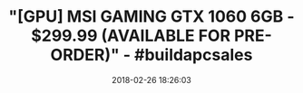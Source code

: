 ---
title: >-
  "[GPU] MSI GAMING GTX 1060 6GB - $299.99 (AVAILABLE FOR PRE-ORDER)" -
  #buildapcsales
name: MSI Graphics Card G1060GX6SC GTX 1060 GAMING 6G
date: '2018-02-26 18:26:03'
buy_now: >-
  https://www.amazon.com/MSI-G1060GX6SC-GTX-1060-GAMING/dp/B06X3TZG5K?psc=1&SubscriptionId=AKIAIA5RBQIWQVTCUEUQ&tag=coldcutdeals-20&linkCode=xm2&camp=2025&creative=165953&creativeASIN=B06X3TZG5K
description_markdown: |+
  MSI Graphics Card G1060GX6SC GTX 1060 GAMING 6G

    - Chipset: NVIDIA GeForce GTX 1060

    - Video Memory: 6GB GDDR5

    - Memory Clock: 9026 MHz (OC mode); interface: PCI Express x16 3.0

    - 1 x DL-DVI-D 1 x HDMI 3 x DisplayPort

    - Please Note: kindly refer the user guide before use

tweet_id_str: '968190439126945792'
price: $299.99
you_save: ''
asin: B06X3TZG5K
image: 'https://images-na.ssl-images-amazon.com/images/I/51jih6ZzarL.jpg'

---